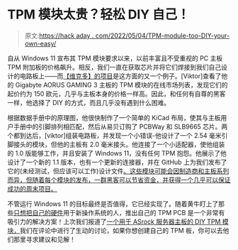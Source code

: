 # TPM 模块太贵？轻松 DIY 自己！

> 原文:[https://hack aday . com/2022/05/04/TPM-module-too-DIY-your-own-easy/](https://hackaday.com/2022/05/04/tpm-module-too-expensive-diy-your-own-easily/)

自从 Windows 11 宣布其 TPM 模块要求以来，以前丰富且不受重视的 PC 主板 TPM 附加板的价格飙升。相反，我们一直在获取芯片并将它们焊接到我们自己设计的电路板上——而[【维克多】的项目](https://diy.viktak.com/2022/04/home-made-tpm2-0-module.html)是这方面的又一个例子。[Viktor]查看了他的 Gigabyte AORUS GAMING 3 主板的 TPM 模块的在线市场列表，发现它们的起价约为 150 欧元，几乎与主板本身的价格一样高。因此，和任何有自尊的黑客一样，他选择了 DIY 的方式，而且几乎没有遇到什么困难。

根据数据手册中的原理图，他很快制作了一个简单的 KiCad 布局，使其与主板用户手册中的引脚排列相匹配，然后从易贝订购了 PCBWay 和 SLB9665 芯片。两个都到达后，[viktor]组装电路板，并发现一个小错误-他设计了一个 2.54 毫米引脚接头的模块，但他的主板有 2.0 毫米接头。他连接了一个小适配器，使他组装的 1.0 版能够工作，并且安装了 Windows 11，没有任何 TPM 抱怨。他展示了他设计了一个新的 1.1 版本，也有一个更新的连接器，并在 GitHub 上为我们发布了它的(未经测试，但应该可以工作)设计文件[。这些模块可能会因制造商和主板系列而异，但随着每个模块的发布，一群黑客可以节省资金，并获得一个几乎可以保证成功的周末项目。](https://github.com/viktak/TPM-H370)

不管运行 Windows 11 的目标最终是否值得，它已经实现了。随着黄牛盯上了那些[只想把自己的硬件](https://hackaday.com/2021/06/29/the-great-windows-11-computer-extinction-experiment/)用于新操作系统的人，推出自己的 TPM PCB 是一个非常有吸引力的解决方案！上次我们报道了[一个用于 ASrock 服务器主板的 DIY TPM 模块，](https://hackaday.com/2022/04/06/build-a-tpm-module-for-your-server/)我们在评论中进行了生动的讨论，如果你想创建自己的 TPM 板，你可以去他们那里寻求建议和见解！